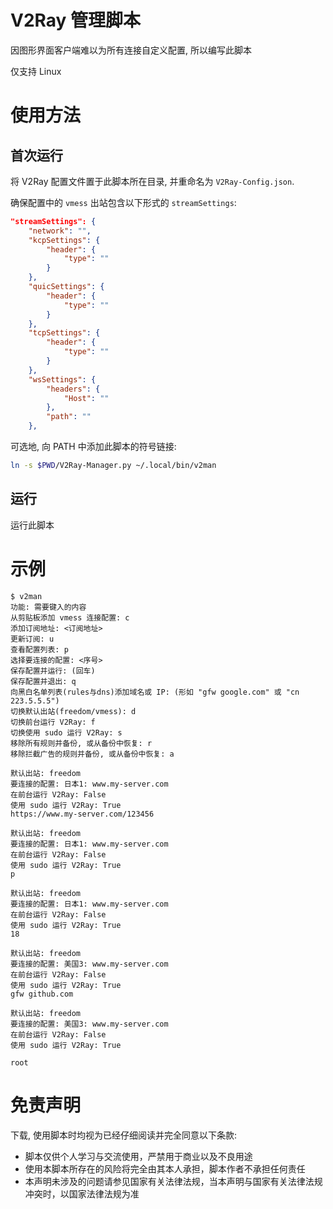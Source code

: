 # V2Ray 管理脚本

因图形界面客户端难以为所有连接自定义配置, 所以编写此脚本

仅支持 Linux

# 使用方法

## 首次运行

将 V2Ray 配置文件置于此脚本所在目录, 并重命名为 `V2Ray-Config.json`.

确保配置中的 `vmess` 出站包含以下形式的 `streamSettings`:

```json
"streamSettings": {
    "network": "",
    "kcpSettings": {
        "header": {
            "type": ""
        }
    },
    "quicSettings": {
        "header": {
            "type": ""
        }
    },
    "tcpSettings": {
        "header": {
            "type": ""
        }
    },
    "wsSettings": {
        "headers": {
            "Host": ""
        },
        "path": ""
    },
```

可选地, 向 PATH 中添加此脚本的符号链接:

```sh
ln -s $PWD/V2Ray-Manager.py ~/.local/bin/v2man
```

## 运行

运行此脚本

# 示例

```
$ v2man
功能: 需要键入的内容
从剪贴板添加 vmess 连接配置: c
添加订阅地址: <订阅地址>
更新订阅: u
查看配置列表: p
选择要连接的配置: <序号>
保存配置并运行: (回车)
保存配置并退出: q
向黑白名单列表(rules与dns)添加域名或 IP: (形如 "gfw google.com" 或 "cn 223.5.5.5")
切换默认出站(freedom/vmess): d
切换前台运行 V2Ray: f
切换使用 sudo 运行 V2Ray: s
移除所有规则并备份, 或从备份中恢复: r
移除拦截广告的规则并备份, 或从备份中恢复: a

默认出站: freedom
要连接的配置: 日本1: www.my-server.com
在前台运行 V2Ray: False
使用 sudo 运行 V2Ray: True
https://www.my-server.com/123456

默认出站: freedom
要连接的配置: 日本1: www.my-server.com
在前台运行 V2Ray: False
使用 sudo 运行 V2Ray: True
p

默认出站: freedom
要连接的配置: 日本1: www.my-server.com
在前台运行 V2Ray: False
使用 sudo 运行 V2Ray: True
18

默认出站: freedom
要连接的配置: 美国3: www.my-server.com
在前台运行 V2Ray: False
使用 sudo 运行 V2Ray: True
gfw github.com

默认出站: freedom
要连接的配置: 美国3: www.my-server.com
在前台运行 V2Ray: False
使用 sudo 运行 V2Ray: True

root

```

# 免责声明

下载, 使用脚本时均视为已经仔细阅读并完全同意以下条款:

- 脚本仅供个人学习与交流使用，严禁用于商业以及不良用途
- 使用本脚本所存在的风险将完全由其本人承担，脚本作者不承担任何责任
- 本声明未涉及的问题请参见国家有关法律法规，当本声明与国家有关法律法规冲突时，以国家法律法规为准

